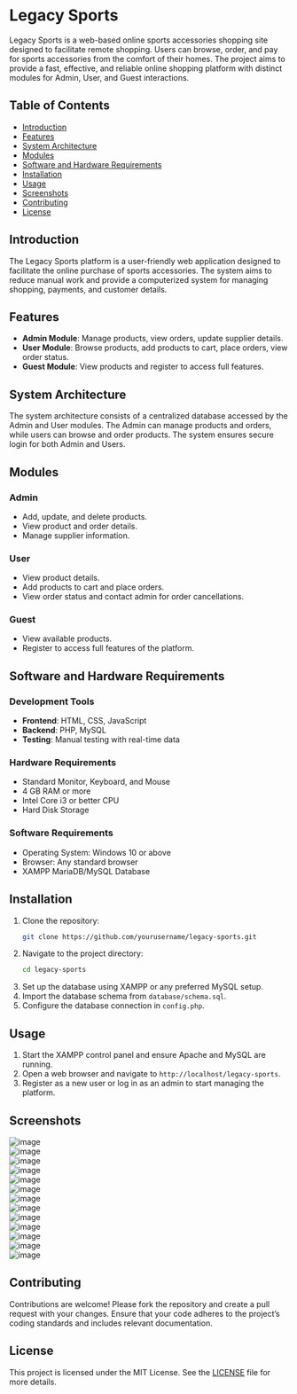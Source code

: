 # Legacy Sports

Legacy Sports is a web-based online sports accessories shopping site designed to facilitate remote shopping. Users can browse, order, and pay for sports accessories from the comfort of their homes. The project aims to provide a fast, effective, and reliable online shopping platform with distinct modules for Admin, User, and Guest interactions.

## Table of Contents

- [Introduction](#introduction)
- [Features](#features)
- [System Architecture](#system-architecture)
- [Modules](#modules)
- [Software and Hardware Requirements](#software-and-hardware-requirements)
- [Installation](#installation)
- [Usage](#usage)
- [Screenshots](#screenshots)
- [Contributing](#contributing)
- [License](#license)

## Introduction

The Legacy Sports platform is a user-friendly web application designed to facilitate the online purchase of sports accessories. The system aims to reduce manual work and provide a computerized system for managing shopping, payments, and customer details.

## Features

- **Admin Module**: Manage products, view orders, update supplier details.
- **User Module**: Browse products, add products to cart, place orders, view order status.
- **Guest Module**: View products and register to access full features.

## System Architecture

The system architecture consists of a centralized database accessed by the Admin and User modules. The Admin can manage products and orders, while users can browse and order products. The system ensures secure login for both Admin and Users.

## Modules

### Admin
- Add, update, and delete products.
- View product and order details.
- Manage supplier information.

### User
- View product details.
- Add products to cart and place orders.
- View order status and contact admin for order cancellations.

### Guest
- View available products.
- Register to access full features of the platform.

## Software and Hardware Requirements

### Development Tools
- **Frontend**: HTML, CSS, JavaScript
- **Backend**: PHP, MySQL
- **Testing**: Manual testing with real-time data

### Hardware Requirements
- Standard Monitor, Keyboard, and Mouse
- 4 GB RAM or more
- Intel Core i3 or better CPU
- Hard Disk Storage

### Software Requirements
- Operating System: Windows 10 or above
- Browser: Any standard browser
- XAMPP MariaDB/MySQL Database

## Installation

1. Clone the repository:
   ```bash
   git clone https://github.com/yourusername/legacy-sports.git
   ```
2. Navigate to the project directory:
   ```bash
   cd legacy-sports
   ```
3. Set up the database using XAMPP or any preferred MySQL setup.
4. Import the database schema from `database/schema.sql`.
5. Configure the database connection in `config.php`.

## Usage

1. Start the XAMPP control panel and ensure Apache and MySQL are running.
2. Open a web browser and navigate to `http://localhost/legacy-sports`.
3. Register as a new user or log in as an admin to start managing the platform.

## Screenshots  
![image](https://github.com/GZ-Starter/Legacy-sports/assets/126936908/1c5be877-ec3e-405e-a598-1e1c7c7fe148)  
![image](https://github.com/GZ-Starter/Legacy-sports/assets/126936908/9a3ac318-1b8b-4292-a3fc-53badb2a2789)  
![image](https://github.com/GZ-Starter/Legacy-sports/assets/126936908/0aa3f6f0-2560-4186-95a8-e225645c202d)  
![image](https://github.com/GZ-Starter/Legacy-sports/assets/126936908/5b663c79-e0f8-40d5-9c79-65842fe48c3f)  
![image](https://github.com/GZ-Starter/Legacy-sports/assets/126936908/431d65fd-c357-4832-94ca-81667a244bee)  
![image](https://github.com/GZ-Starter/Legacy-sports/assets/126936908/7c0a1087-d28f-4e18-8e12-89feb2b9f371)  
![image](https://github.com/GZ-Starter/Legacy-sports/assets/126936908/ec6ff9f5-0fe6-4360-a9f6-ef31f4938607)  
![image](https://github.com/GZ-Starter/Legacy-sports/assets/126936908/d5a72a53-13ce-40b2-a43b-37655377f9cb)  
![image](https://github.com/GZ-Starter/Legacy-sports/assets/126936908/9a5e3b9f-481c-4aa4-88a8-bbaae14318ed)  
![image](https://github.com/GZ-Starter/Legacy-sports/assets/126936908/71954764-c52a-4eaa-af6b-e7f00e6d6f09)  
![image](https://github.com/GZ-Starter/Legacy-sports/assets/126936908/4f7c00ad-8bd9-4b7d-abaa-9214fc8dd636)  
![image](https://github.com/GZ-Starter/Legacy-sports/assets/126936908/83b9fddb-e01a-4d9b-b1d0-efc1aad05281)  
![image](https://github.com/GZ-Starter/Legacy-sports/assets/126936908/c206b45b-79f1-4583-bb3e-ac76571ace7b)

## Contributing

Contributions are welcome! Please fork the repository and create a pull request with your changes. Ensure that your code adheres to the project’s coding standards and includes relevant documentation.

## License

This project is licensed under the MIT License. See the [LICENSE](LICENSE) file for more details.
